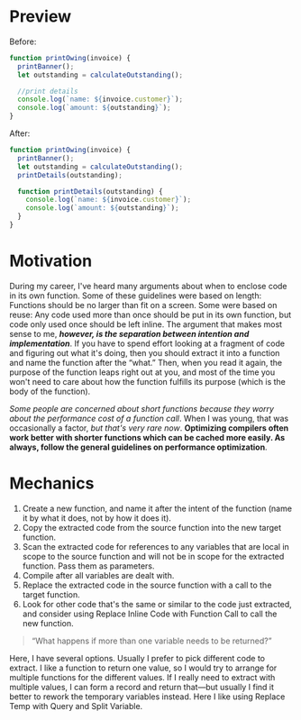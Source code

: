 # Preview

Before:

```js
function printOwing(invoice) {
  printBanner();
  let outstanding = calculateOutstanding();

  //print details
  console.log(`name: ${invoice.customer}`);
  console.log(`amount: ${outstanding}`);
}
```

After:

```js
function printOwing(invoice) {
  printBanner();
  let outstanding = calculateOutstanding();
  printDetails(outstanding);

  function printDetails(outstanding) {
    console.log(`name: ${invoice.customer}`);
    console.log(`amount: ${outstanding}`);
  }
}
```

# Motivation

During my career, I've heard many arguments about when to enclose code in its own function. Some of these guidelines were based on length: Functions should be no larger than fit on a screen. Some were based on reuse: Any code used more than once should be put in its own function, but code only used once should be left inline. The argument that makes most sense to me, **_however, is the separation between intention and implementation_**. If you have to spend effort looking at a fragment of code and figuring out what it's doing, then you should extract it into a function and name the function after the “what.” Then, when you read it again, the purpose of the function leaps right out at you, and most of the time you won't need to care about how the function fulfills its purpose (which is the body of the function).

_Some people are concerned about short functions because they worry about the performance cost of a function call_. When I was young, that was occasionally a factor, _but that's very rare now_. **Optimizing compilers often work better with shorter functions which can be cached more easily. As always, follow the general guidelines on performance optimization**.

# Mechanics

1. Create a new function, and name it after the intent of the function (name it by what it does, not by how it does it).
2. Copy the extracted code from the source function into the new target function.
3. Scan the extracted code for references to any variables that are local in scope to the source function and will not be in scope for the extracted function. Pass them as parameters.
4. Compile after all variables are dealt with.
5. Replace the extracted code in the source function with a call to the target function.
6. Look for other code that's the same or similar to the code just extracted, and consider using Replace Inline Code with Function Call to call the new function.

> “What happens if more than one variable needs to be returned?”

Here, I have several options. Usually I prefer to pick different code to extract. I like a function to return one value, so I would try to arrange for multiple functions for the different values. If I really need to extract with multiple values, I can form a record and return that—but usually I find it better to rework the temporary variables instead. Here I like using Replace Temp with Query and Split Variable.
